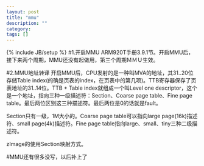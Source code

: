 ```yaml
---
layout: post
title: "mmu"
description: ""
category: 
tags: []
---
```

{% include JB/setup %}
#1.开启MMU
ARM920T手册3.9.1节。开启MMU后，接下来两个周期，MMU还没有起做用，第三个周期ＭＭＵ生效。

#2.MMU地址转译
开启MMU后，CPU发射的是一种叫MVA的地址，其31..20位存储Table index(的确是页表的index，在页表中的第几项)。TTB寄存器保存了页表地址的31..14位。TTB + Table index就组成一个叫Level one descriptor，这个是一个地址，指向三种一级描述符：Section、Coarse page table、Fine page table。最后两位区别这三种描述符。最后两位是0的话就是fault。

Section只有一级，1M大小的。Coarse page table可以指向large page(16k)描述符、small page(4k)描述符。Fine page table指向large、small、tiny三种二级描述符。

zImage的使用Section映射方式。

#MMU还有很多没写，以后补上了
